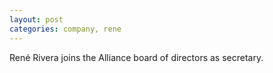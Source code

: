 ```yaml
---
layout: post
categories: company, rene
---
```

René Rivera joins the Alliance board of directors as secretary.
